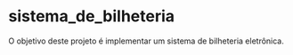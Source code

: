 # sistema_de_bilheteria
O objetivo deste projeto é implementar um sistema de bilheteria eletrônica.
